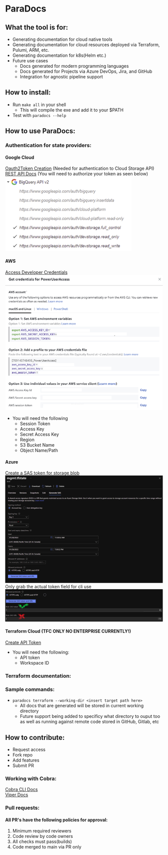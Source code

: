 # ParaDocs 

## What the tool is for: 
* Generating documentation for cloud native tools
* Generating documentation for cloud resources deployed via Terraform, Pulumi, ARM, etc.
* Generating documentation for k8s(Helm etc.)
* Future use cases
  * Docs generated for modern programming languages
  * Docs generated for Projects via Azure DevOps, Jira, and GitHub 
  * Integration for agnostic pipeline support 
## How to install: 
  * Run ```make all``` in your shell 
    * This will compile the exe and add it to your $PATH 
  * Test with ```paradocs --help```
## How to use ParaDocs:
### Authentication for state providers: 
#### Google Cloud 
[Oauth2Token Creation](https://developers.google.com/identity/protocols/oauth2) (Needed for authentication to Cloud Storage API)<br>
[REST API Docs](https://cloud.google.com/storage/docs/downloading-objects) (You will need to authorize your token as seen below)<br>
![img.png](assets/gcpapi.png)
#### AWS
[Access Developer Credentials](https://docs.aws.amazon.com/sdk-for-javascript/v2/developer-guide/getting-your-credentials.html)
![Developer Creds](assets/awscredssnip.png)
* You will need the following 
  * Session Token 
  * Access Key
  * Secret Access Key
  * Region 
  * S3 Bucket Name 
  * Object Name/Path
#### Azure
[Create a SAS token for storage blob](https://docs.microsoft.com/en-us/azure/cognitive-services/translator/document-translation/create-sas-tokens?tabs=Containers) <br>
![Access Blob](assets/gensas.png)<br>
Only grab the actual token field for cli use<br>
![Only Token](assets/sastoken.png)

#### Terraform Cloud (TFC ONLY NO ENTERPRISE CURRENTLY!) 
[Create API Token](https://www.terraform.io/cloud-docs/users-teams-organizations/api-tokens)
* You will need the following:
  * API token 
  * Workspace ID
### Terraform documentation:
### Sample commands:
* ```paradocs terraform --working-dir <insert target path here>```
  * All docs that are generated will be stored in current working directory
  * Future support being added to specificy what directory to ouput too as well as running against remote code stored in GitHub, Gitlab, etc
## How to contribute:
  * Request access 
  * Fork repo 
  * Add features 
  * Submit PR 
### Working with Cobra:
  [Cobra CLI Docs](https://github.com/spf13/cobra) <br>
  [Viper Docs](https://github.com/spf13/viper)
### Pull requests:
#### All PR's have the following policies for approval: 
1. Minimum required reviewers 
2. Code review by code owners 
3. All checks must pass(builds)
4. Code merged to main via PR only


